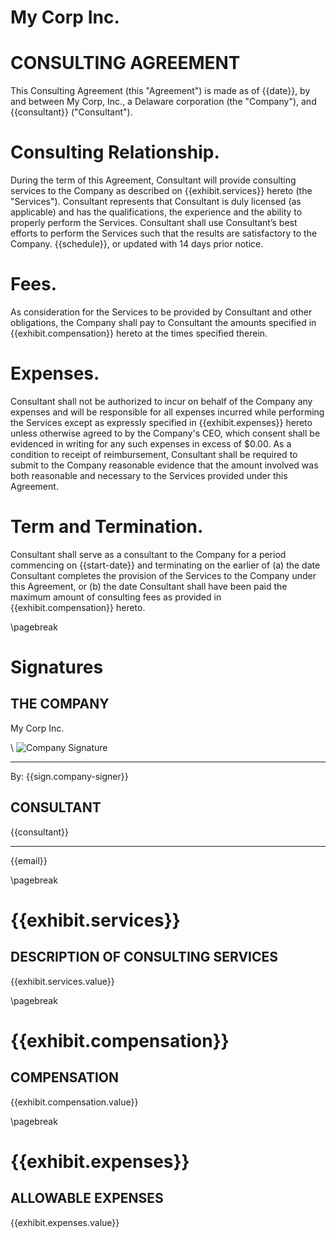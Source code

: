 # My Corp Inc.
# CONSULTING AGREEMENT

This Consulting Agreement (this "Agreement") is made as of {{date}}, by and between My Corp, Inc., a Delaware corporation (the "Company"), and {{consultant}} ("Consultant").

# Consulting Relationship.  

During the term of this Agreement, Consultant will provide consulting services to the Company as described on {{exhibit.services}} hereto (the "Services").  Consultant represents that Consultant is duly licensed (as applicable) and has the qualifications, the experience and the ability to properly perform the Services.  Consultant shall use Consultant’s best efforts to perform the Services such that the results are satisfactory to the Company.  {{schedule}}, or updated with 14 days prior notice.

# Fees.  

As consideration for the Services to be provided by Consultant and other obligations, the Company shall pay to Consultant the amounts specified in {{exhibit.compensation}} hereto at the times specified therein.

# Expenses.  

Consultant shall not be authorized to incur on behalf of the Company any expenses and will be responsible for all expenses incurred while performing the Services except as expressly specified in {{exhibit.expenses}} hereto unless otherwise agreed to by the Company's CEO, which consent shall be evidenced in writing for any such expenses in excess of $0.00.  As a condition to receipt of reimbursement, Consultant shall be required to submit to the Company reasonable evidence that the amount involved was both reasonable and necessary to the Services provided under this Agreement.

# Term and Termination.  

Consultant shall serve as a consultant to the Company for a period commencing on {{start-date}} and terminating on the earlier of (a) the date Consultant completes the provision of the Services to the Company under this Agreement, or (b) the date Consultant shall have been paid the maximum amount of consulting fees as provided in {{exhibit.compensation}} hereto.

\pagebreak

# Signatures

## THE COMPANY

My Corp Inc.

\ ![Company Signature]({{sign.image}})

---

By: {{sign.company-signer}}


## CONSULTANT

{{consultant}}

---

{{email}}


\pagebreak

# {{exhibit.services}}

## DESCRIPTION OF CONSULTING SERVICES

{{exhibit.services.value}}

\pagebreak

# {{exhibit.compensation}}

## COMPENSATION

{{exhibit.compensation.value}}

\pagebreak

# {{exhibit.expenses}}

## ALLOWABLE EXPENSES

{{exhibit.expenses.value}}
